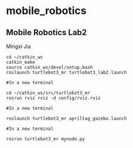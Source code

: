 # mobile_robotics

## Mobile Robotics Lab2
Mingxi Jia
```
cd ~/catkin_ws
catkin_make
source catkin_ws/devel/setup.bash
roslaunch turtlebot3_mr turtlebot3_lab2.launch
```
```
#In a new terminal

cd ~/catkin_ws/src/turtlebot3_mr
rosrun rviz rviz -d config/rviz.rviz

```
```
#In a new terminal

roslaunch turtlebot3_mr apriltag_gazebo.launch

```
```
#In a new terminal

rosrun turtlebot3_mr mynode.py

```
